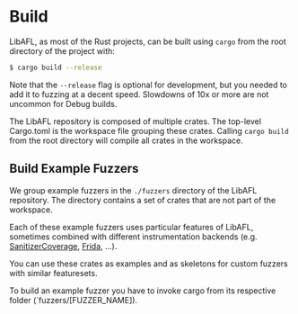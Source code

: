 # Build

LibAFL, as most of the Rust projects, can be built using `cargo` from the root directory of the project with:

```sh
$ cargo build --release
```

Note that the `--release` flag is optional for development, but you needed to add it to fuzzing at a decent speed.
Slowdowns of 10x or more are not uncommon for Debug builds.

The LibAFL repository is composed of multiple crates.
The top-level Cargo.toml is the workspace file grouping these crates.
Calling `cargo build` from the root directory will compile all crates in the workspace.

## Build Example Fuzzers

We group example fuzzers in the `./fuzzers` directory of the LibAFL repository.
The directory contains a set of crates that are not part of the workspace.

Each of these example fuzzers uses particular features of LibAFL, sometimes combined with different instrumentation backends (e.g. [SanitizerCoverage](https://clang.llvm.org/docs/SanitizerCoverage.html), [Frida](https://frida.re/), ...).

You can use these crates as examples and as skeletons for custom fuzzers with similar featuresets.

To build an example fuzzer you have to invoke cargo from its respective folder (`fuzzers/[FUZZER_NAME]).
